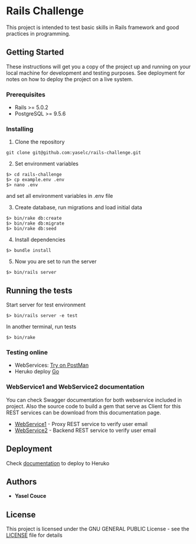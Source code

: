 # Rails Challenge

This project is intended to test basic skills in Rails framework and good practices in programming.

## Getting Started

These instructions will get you a copy of the project up and running on your local machine for development and testing purposes. See deployment for notes on how to deploy the project on a live system.

### Prerequisites

* Rails >= 5.0.2
* PostgreSQL >= 9.5.6 

### Installing

1. Clone the repository

```
git clone git@github.com:yaselc/rails-challenge.git
```

2. Set environment variables

```
$> cd rails-challenge
$> cp example.env .env
$> nano .env
```
and set all environment variables in .env file

3. Create database, run migrations and load initial data

```
$> bin/rake db:create
$> bin/rake db:migrate
$> bin/rake db:seed
```

4. Install dependencies

```
$> bundle install
```

5. Now you are set to run the server

```
$> bin/rails server
```

## Running the tests

Start server for test environment

```
$> bin/rails server -e test
```
In another terminal, run tests
```
$> bin/rake
```

### Testing online
* WebServices: [Try on PostMan](https://www.getpostman.com/collections/080d959c5456952c8221)
* Heruko deploy [Go](https://stark-fortress-73403.herokuapp.com/)

### WebService1 and WebService2 documentation

You can check Swagger documentation for both webservice included in project. Also the source code to build a gem that serve as Client for this REST services can be download from this documentation page.

* [WebService1](https://app.swaggerhub.com/apis/yaselc/WebService1/1.0.0) - Proxy REST service to verify user email
* [WebService2](https://app.swaggerhub.com/apis/yaselc/WebService2/1.0.0) - Backend REST service to verify user email

## Deployment

Check [documentation](https://devcenter.heroku.com/articles/getting-started-with-rails5) to deploy to Heruko
## Authors

* **Yasel Couce** 

## License

This project is licensed under the GNU GENERAL PUBLIC License - see the [LICENSE](LICENSE) file for details